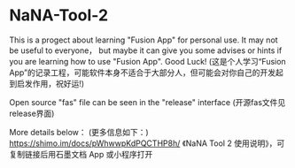 # NaNA-Tool-2
This is a progect about learning "Fusion App" for personal use. It may not be useful to everyone， but maybe it can give you some advises or hints if you are learning how to use "Fusion App". Good Luck!
(这是个人学习“Fusion App”的记录工程，可能软件本身不适合于大部分人，但可能会对你自己的开发起到启发作用，祝好运!)

Open source "fas" file can be seen in the "release" interface
(开源fas文件见release界面)

More details below：
(更多信息如下：)
https://shimo.im/docs/pWhwwpKdPQCTHP8h/ 《NaNA Tool 2 使用说明》，可复制链接后用石墨文档 App 或小程序打开
